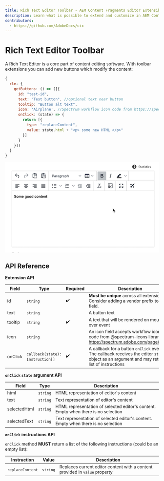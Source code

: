 ```yaml
---
title: Rich Text Editor Toolbar - AEM Content Fragments Editor Extensibility
description: Learn what is possible to extend and customize in AEM Content Fragments Editor
contributors:
  - https://github.com/AdobeDocs/uix
---
```


# Rich Text Editor Toolbar

A Rich Text Editor is a core part of content editing software. With toolbar extensions you can add new buttons which modify the content:

```js
{
  rte: {
    getButtons: () => ([{
      id: "test-id",
      text: "Test button", //optional text near button
      tooltip: "Button alt text",
      icon: 'Airplane', //Spectrum workflow icon code from https://spectrum.adobe.com/page/icons/
      onClick: (state) => {
        return [{
          type: "replaceContent",
          value: state.html + "<p> some new HTML </p>"
        }]
      }
    }])
  }
}
```

![](./rte-content-extension.gif)

## API Reference

**Extension API**

| Field | Type | Required | Description |
| ----- | ---- | -------- | ----------- |
| id | `string` | ✔️    | **Must be unique** across all extensions. Consider adding a vendor prefix to this field. |
| text | `string` |     | A button text |
| tooltip | `string` | ✔️    | A text that will be rendered on mouse over event |
| icon | `string` |     | An icon field accepts workflow icon code from @spectrum-icons library - https://spectrum.adobe.com/page/icons/ |
| onClick | `callback(state): Instruction[]` |  ✔️  |  A callback for a button `onClick` event. The callback receives the editor `state` object as an argument and may return a list of instructions |

**`onClick` `state` argument API**

| Field | Type |  Description |
| ----- | ---- | ----------- |
| html | `string` | HTML representation of editor's content |
| text | `string` | Text representation of editor's content |
| selectedHtml | `string` | HTML representation of selected editor's content. Empty when there is no selection |
| selectedText | `string` | Text representation of selected editor's content. Empty when there is no selection |

**`onClick` instructions API**

`onClick` method **MUST** return a list of the following instructions (could be an empty list):

| Instruction | Value |  Description |
| ----- | ---- | ----------- |
| `replaceContent` | `string` | Replaces current editor content with a content provided in `value` property |
